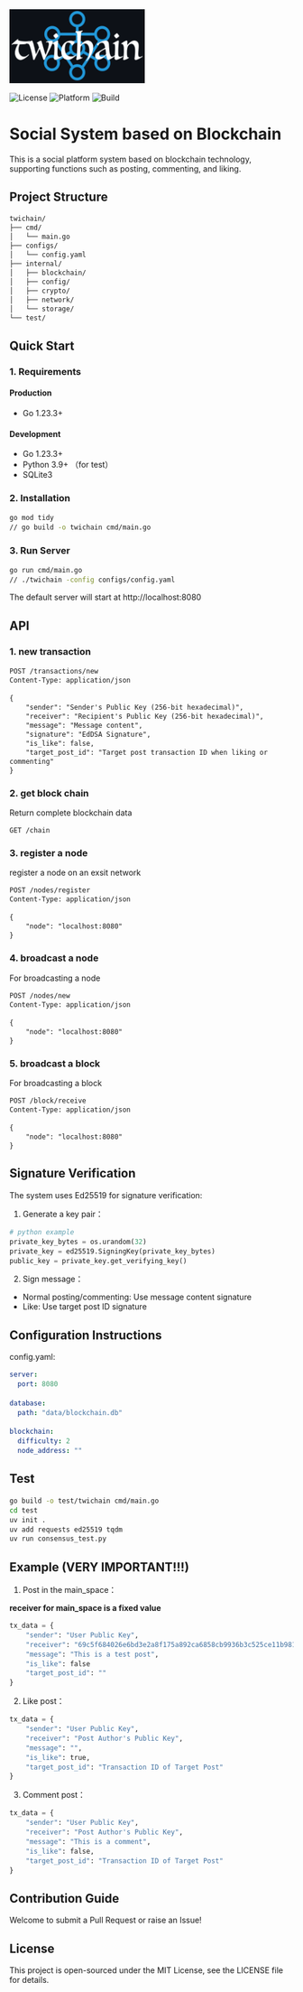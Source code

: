 <div>
    <img width="240" src="https://raw.githubusercontent.com/LSQzzx/TwiChain-Client/refs/heads/main/img/twichain_backgrounded.png"/>
</div>

![License](https://img.shields.io/badge/license-MIT-orange?style=flat) ![Platform](https://img.shields.io/badge/Platform-Windows_|_Linux_|_macOS-blue?style=flat) ![Build](https://img.shields.io/github/actions/workflow/status/ScottSloan/Bili23-Downloader/deploy.yml)

# Social System based on Blockchain

This is a social platform system based on blockchain technology, supporting functions such as posting, commenting, and liking.

## Project Structure

```
twichain/
├── cmd/
│   └── main.go
├── configs/
│   └── config.yaml
├── internal/
│   ├── blockchain/
│   ├── config/
│   ├── crypto/
│   ├── network/
│   └── storage/
└── test/
```

## Quick Start

### 1. Requirements

#### Production
- Go 1.23.3+
#### Development
- Go 1.23.3+
- Python 3.9+ （for test）
- SQLite3

### 2. Installation

```bash
go mod tidy
// go build -o twichain cmd/main.go
```

### 3. Run Server

```bash
go run cmd/main.go
// ./twichain -config configs/config.yaml
```

The default server will start at http://localhost:8080

## API

### 1. new transaction

```http
POST /transactions/new
Content-Type: application/json

{
    "sender": "Sender's Public Key (256-bit hexadecimal)",
    "receiver": "Recipient's Public Key (256-bit hexadecimal)",
    "message": "Message content",
    "signature": "EdDSA Signature",
    "is_like": false,
    "target_post_id": "Target post transaction ID when liking or commenting"
}
```

### 2. get block chain

Return complete blockchain data

```http
GET /chain
```

### 3. register a node

register a node on an exsit network

```http
POST /nodes/register
Content-Type: application/json

{
    "node": "localhost:8080"
}
```

### 4. broadcast a node

For broadcasting a node

```http
POST /nodes/new
Content-Type: application/json

{
    "node": "localhost:8080"
}
```

### 5. broadcast a block

For broadcasting a block

```http
POST /block/receive
Content-Type: application/json

{
    "node": "localhost:8080"
}
```

## Signature Verification

The system uses Ed25519 for signature verification:

1. Generate a key pair：
```python
# python example
private_key_bytes = os.urandom(32)
private_key = ed25519.SigningKey(private_key_bytes)
public_key = private_key.get_verifying_key()
```

2. Sign message：
- Normal posting/commenting: Use message content signature
- Like: Use target post ID signature

## Configuration Instructions

config.yaml:
```yaml
server:
  port: 8080

database:
  path: "data/blockchain.db"

blockchain:
  difficulty: 2
  node_address: ""
```

## Test

```bash
go build -o test/twichain cmd/main.go
cd test
uv init .
uv add requests ed25519 tqdm
uv run consensus_test.py
```

## Example **(VERY IMPORTANT!!!)**

1. Post in the main_space：

**receiver for main_space is a fixed value**

```python
tx_data = {
    "sender": "User Public Key",
    "receiver": "69c5f684026e6bd3e2a8f175a892ca6858cb9936b3c525ce11b981f848a69fc2",
    "message": "This is a test post",
    "is_like": false
    "target_post_id": ""
}
```

2. Like post：
```python
tx_data = {
    "sender": "User Public Key",
    "receiver": "Post Author's Public Key",
    "message": "",
    "is_like": true,
    "target_post_id": "Transaction ID of Target Post"
}
```

3. Comment post：
```python
tx_data = {
    "sender": "User Public Key",
    "receiver": "Post Author's Public Key",
    "message": "This is a comment",
    "is_like": false,
    "target_post_id": "Transaction ID of Target Post"
}
```

## Contribution Guide

Welcome to submit a Pull Request or raise an Issue!

## License

This project is open-sourced under the MIT License, see the LICENSE file for details.
